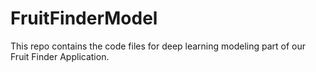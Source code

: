 # FruitFinderModel
This repo contains the code files for deep learning modeling part of our Fruit Finder Application.
